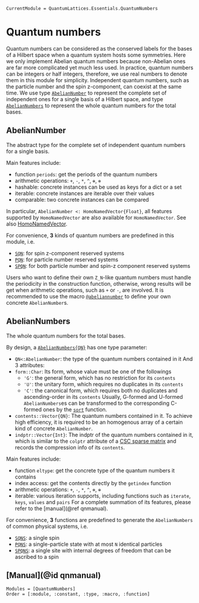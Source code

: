```@meta
CurrentModule = QuantumLattices.Essentials.QuantumNumbers
```

# Quantum numbers

Quantum numbers can be considered as the conserved labels for the bases of a Hilbert space when a quantum system hosts some symmetries. Here we only implement Abelian quantum numbers because non-Abelian ones are far more complicated yet much less used. In practice, quantum numbers can be integers or half integers, therefore, we use real numbers to denote them in this module for simplicity. Independent quantum numbers, such as the particle number and the spin z-component, can coexist at the same time. We use type [`AbelianNumber`](@ref) to represent the complete set of independent ones for a single basis of a Hilbert space, and type [`AbelianNumbers`](@ref) to represent the whole quantum numbers for the total bases.

## AbelianNumber

The abstract type for the complete set of independent quantum numbers for a single basis.

Main features include:
* function `periods`: get the periods of the quantum numbers
* arithmetic operations: `+`, `-`, `*`, `^`, `⊕`, `⊗`
* hashable: concrete instances can be used as keys for a dict or a set
* iterable: concrete instances are iterable over their values
* comparable: two concrete instances can be compared

In particular, `AbelianNumber <: HomoNamedVector{Float}`, all features supported by `HomoNamedVector` are also available for `HomoNamedVector`. See also [HomoNamedVector](@ref).

For convenience, **3** kinds of quantum numbers are predefined in this module, i.e.
* [`SQN`](@ref): for spin z-component reserved systems
* [`PQN`](@ref): for particle number reserved systems
* [`SPQN`](@ref): for both particle number and spin-z component reserved systems

Users who want to define their own ``Z_N``-like quantum numbers must handle the periodicity in the construction function, otherwise, wrong results will be get when arithmetic operations, such as `+` or `-`, are involved. It is recommended to use the macro [`@abeliannumber`](@ref) to define your own concrete `AbelianNumber`s.

## AbelianNumbers

The whole quantum numbers for the total bases.

By design, a [`AbelianNumbers{QN}`](@ref) has one type parameter:
* `QN<:AbelianNumber`: the type of the quantum numbers contained in it
And 3 attributes:
* `form::Char`: Its form, whose value must be one of the followings
  - `'G'`: the general form, which has no restriction for its `contents`
  - `'U'`: the unitary form, which requires no duplicates in its `contents`
  - `'C'`: the canonical form, which requires both no duplicates and ascending-order in its `contents`
  Usually, G-formed and U-formed `AbelianNumbers`es can be transformed to the corresponding C-formed ones by the [`sort`](@ref) function.
* `contents::Vector{QN}`: The quantum numbers contained in it. To achieve high efficiency, it is required to be an homogenous array of a certain kind of concrete `AbelianNumber`.
* `indptr::Vector{Int}`: The indptr of the quantum numbers contained in it, which is similar to the `colptr` attribute of a [CSC sparse matrix](https://docs.julialang.org/en/v1/stdlib/SparseArrays/#man-csc-1) and records the compression info of its `contents`.

Main features include:
* function `eltype`: get the concrete type of the quantum numbers it contains
* index access: get the contents directly by the `getindex` function
* arithmetic operations: `+`, `-`, `*`, `^`, `⊗`, `⊕`
* iterable: various iteration supports, including functions such as `iterate`, `keys`, `values` and `pairs`
For a complete summation of its features, please refer to the [manual](@ref qnmanual).

For convenience, **3** functions are predefined to generate the `AbelianNumbers` of common physical systems, i.e.
* [`SQNS`](@ref): a single spin
* [`PQNS`](@ref): a single-particle state with at most `N` identical particles
* [`SPQNS`](@ref): a single site with internal degrees of freedom that can be ascribed to a spin

## [Manual](@id qnmanual)

```@autodocs
Modules = [QuantumNumbers]
Order = [:module, :constant, :type, :macro, :function]
```
